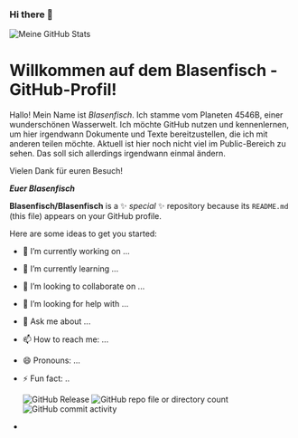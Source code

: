 ### Hi there 👋

![Meine GitHub Stats](https://github-readme-stats.vercel.app/api?username=Blasenfisch&theme=cobalt&show_icons=true&hide_border=true&count_private=true)

# Willkommen auf dem Blasenfisch - GitHub-Profil!

Hallo! Mein Name ist _Blasenfisch_. Ich stamme vom Planeten 4546B, einer wunderschönen Wasserwelt. Ich möchte GitHub nutzen und kennenlernen, um hier irgendwann Dokumente und Texte bereitzustellen, die ich mit anderen teilen möchte. Aktuell ist hier noch nicht viel im Public-Bereich zu sehen. Das soll sich allerdings irgendwann einmal ändern.

Vielen Dank für euren Besuch!

**_Euer Blasenfisch_**


**Blasenfisch/Blasenfisch** is a ✨ _special_ ✨ repository because its `README.md` (this file) appears on your GitHub profile.

Here are some ideas to get you started:

- 🔭 I’m currently working on ...
- 🌱 I’m currently learning ...
- 👯 I’m looking to collaborate on ...
- 🤔 I’m looking for help with ...
- 💬 Ask me about ...
- 📫 How to reach me: ...
- 😄 Pronouns: ...
- ⚡ Fun fact: ..

  ![GitHub Release](https://img.shields.io/github/v/release/Blasenfisch/Blasenfisch) ![GitHub repo file or directory count](https://img.shields.io/github/directory-file-count/Blasenfisch/Blasenfisch?type=file&label=Anzahl%20Dateien) ![GitHub commit activity](https://img.shields.io/github/commit-activity/t/Blasenfisch/Blasenfisch) 



- 

